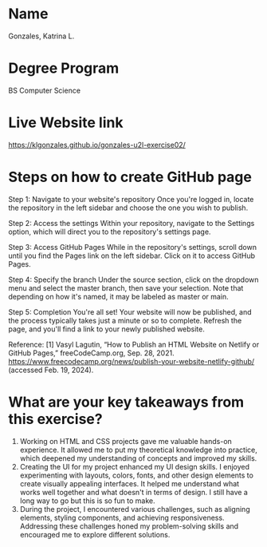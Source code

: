 # Name
Gonzales, Katrina L.
# Degree Program
BS Computer Science
# Live Website link
https://klgonzales.github.io/gonzales-u2l-exercise02/
# Steps on how to create GitHub page
Step 1: Navigate to your website's repository
Once you're logged in, locate the repository in the left sidebar and choose the one you wish to publish.

Step 2: Access the settings
Within your repository, navigate to the Settings option, which will direct you to the repository's settings page.

Step 3: Access GitHub Pages
While in the repository's settings, scroll down until you find the Pages link on the left sidebar. Click on it to access GitHub Pages.

Step 4: Specify the branch
Under the source section, click on the dropdown menu and select the master branch, then save your selection. Note that depending on how it's named, it may be labeled as master or main.

Step 5: Completion
You're all set! Your website will now be published, and the process typically takes just a minute or so to complete. Refresh the page, and you'll find a link to your newly published website.

Reference: [1] Vasyl Lagutin, “How to Publish an HTML Website on Netlify or GitHub Pages,” freeCodeCamp.org, Sep. 28, 2021. https://www.freecodecamp.org/news/publish-your-website-netlify-github/ (accessed Feb. 19, 2024).
‌
# What are your key takeaways from this exercise?
1. Working on HTML and CSS projects gave me valuable hands-on experience. It allowed me to put my theoretical knowledge into practice, which deepened my understanding of concepts and improved my skills.
2. Creating the UI for my project enhanced my UI design skills. I enjoyed experimenting with layouts, colors, fonts, and other design elements to create visually appealing interfaces. It helped me understand what works well together and what doesn't in terms of design. I still have a long way to go but this is so fun to make.
3. During the project, I encountered various challenges, such as aligning elements, styling components, and achieving responsiveness. Addressing these challenges honed my problem-solving skills and encouraged me to explore different solutions.


